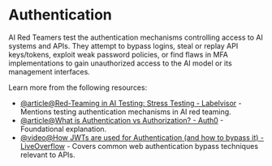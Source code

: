 # Authentication

AI Red Teamers test the authentication mechanisms controlling access to AI systems and APIs. They attempt to bypass logins, steal or replay API keys/tokens, exploit weak password policies, or find flaws in MFA implementations to gain unauthorized access to the AI model or its management interfaces.

Learn more from the following resources:

- [@article@Red-Teaming in AI Testing: Stress Testing - Labelvisor](https://www.labelvisor.com/red-teaming-abstract-competitive-testing-data-selection/) - Mentions testing authentication mechanisms in AI red teaming.
- [@article@What is Authentication vs Authorization? - Auth0](https://auth0.com/intro-to-iam/authentication-vs-authorization) - Foundational explanation.
- [@video@How JWTs are used for Authentication (and how to bypass it) - LiveOverflow](https://www.google.com/search?q=https://www.youtube.com/watch%3Fv%3Dexample_video_panel_url?v=3OpQi65s_ME) - Covers common web authentication bypass techniques relevant to APIs.
